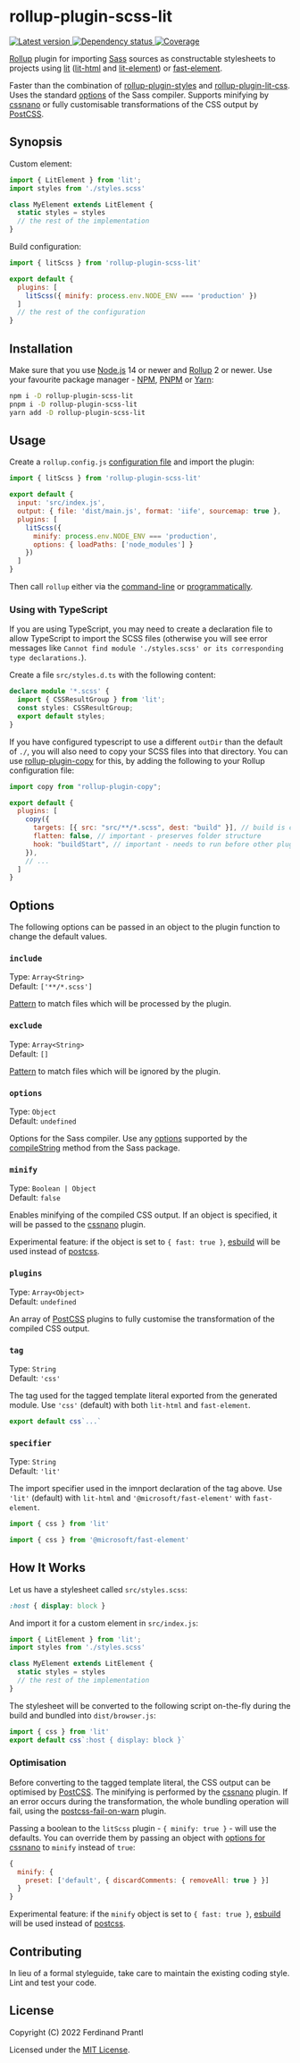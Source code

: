 # rollup-plugin-scss-lit

[![Latest version](https://img.shields.io/npm/v/rollup-plugin-scss-lit)
 ![Dependency status](https://img.shields.io/librariesio/release/npm/rollup-plugin-scss-lit)
](https://www.npmjs.com/package/rollup-plugin-scss-lit)
[![Coverage](https://codecov.io/gh/prantlf/rollup-plugin-scss-lit/branch/master/graph/badge.svg)](https://codecov.io/gh/prantlf/rollup-plugin-scss-lit)

[Rollup] plugin for importing [Sass] sources as constructable stylesheets to projects using [lit] ([lit-html] and [lit-element]) or [fast-element].

Faster than the combination of [rollup-plugin-styles] and [rollup-plugin-lit-css]. Uses the standard [options] of the Sass compiler. Supports minifying by [cssnano] or fully customisable transformations of the CSS output by [PostCSS].

## Synopsis

Custom element:

```js
import { LitElement } from 'lit';
import styles from './styles.scss'

class MyElement extends LitElement {
  static styles = styles
  // the rest of the implementation
}
```

Build configuration:

```js
import { litScss } from 'rollup-plugin-scss-lit'

export default {
  plugins: [
    litScss({ minify: process.env.NODE_ENV === 'production' })
  ]
  // the rest of the configuration
}
```

## Installation

Make sure that you use [Node.js] 14 or newer and [Rollup] 2 or newer. Use your favourite package manager - [NPM], [PNPM] or [Yarn]:

```sh
npm i -D rollup-plugin-scss-lit
pnpm i -D rollup-plugin-scss-lit
yarn add -D rollup-plugin-scss-lit
```

## Usage

Create a `rollup.config.js` [configuration file] and import the plugin:

```js
import { litScss } from 'rollup-plugin-scss-lit'

export default {
  input: 'src/index.js',
  output: { file: 'dist/main.js', format: 'iife', sourcemap: true },
  plugins: [
    litScss({
      minify: process.env.NODE_ENV === 'production',
      options: { loadPaths: ['node_modules'] }
    })
  ]
}
```

Then call `rollup` either via the [command-line] or [programmatically].

### Using with TypeScript

If you are using TypeScript, you may need to create a declaration file to allow TypeScript to import the SCSS files (otherwise you will see error messages like `Cannot find module './styles.scss' or its corresponding type declarations.`).

Create a file `src/styles.d.ts` with the following content:

```ts
declare module '*.scss' {
  import { CSSResultGroup } from 'lit';
  const styles: CSSResultGroup;
  export default styles;
}
```

If you have configured typescript to use a different `outDir` than the default of `./`, you will also need to copy your SCSS files into that directory. You can use [rollup-plugin-copy] for this, by adding the following to your Rollup configuration file:

```js
import copy from "rollup-plugin-copy";

export default {
  plugins: [
    copy({
      targets: [{ src: "src/**/*.scss", dest: "build" }], // build is configured as outDir in tsconfig.json
      flatten: false, // important - preserves folder structure
      hook: "buildStart", // important - needs to run before other plugins
    }),
    // ...
  ]
}
```

## Options

The following options can be passed in an object to the plugin function to change the default values.

### `include`

Type: `Array<String>`<br>
Default: `['**/*.scss']`

[Pattern] to match files which will be processed by the plugin.

### `exclude`

Type: `Array<String>`<br>
Default: `[]`

[Pattern] to match files which will be ignored by the plugin.

### `options`

Type: `Object`<br>
Default: `undefined`

Options for the Sass compiler. Use any [options] supported by the [compileString] method from the Sass package.

### `minify`

Type: `Boolean | Object`<br>
Default: `false`

Enables minifying of the compiled CSS output. If an object is specified, it will be passed to the [cssnano] plugin.

Experimental feature: if the object is set to `{ fast: true }`, [esbuild] will be used instead of [postcss].

### `plugins`

Type: `Array<Object>`<br>
Default: `undefined`

An array of [PostCSS] plugins to fully customise the transformation of the compiled CSS output.

### `tag`

Type: `String`<br>
Default: `'css'`

The tag used for the tagged template literal exported from the generated module. Use `'css'` (default) with both `lit-html` and `fast-element`.

```js
export default css`...`
```

### `specifier`

Type: `String`<br>
Default: `'lit'`

The import specifier used in the imnport declaration of the tag above. Use `'lit'` (default) with `lit-html` and `'@microsoft/fast-element'` with `fast-element`.

```js
import { css } from 'lit'
```

```js
import { css } from '@microsoft/fast-element'
```

## How It Works

Let us have a stylesheet called `src/styles.scss`:

```scss
:host { display: block }
```

And import it for a custom element in `src/index.js`:

```js
import { LitElement } from 'lit';
import styles from './styles.scss'

class MyElement extends LitElement {
  static styles = styles
  // the rest of the implementation
}
```

The stylesheet will be converted to the following script on-the-fly during the build and bundled into `dist/browser.js`:

```js
import { css } from 'lit'
export default css`:host { display: block }`
```

### Optimisation

Before converting to the tagged template literal, the CSS output can be optimised by [PostCSS]. The minifying is performed by the [cssnano] plugin. If an error occurs during the transformation, the whole bundling operation will fail, using the [postcss-fail-on-warn] plugin.

Passing a boolean to the `litScss` plugin - `{ minify: true }` - will use the defaults. You can override them by passing an object with [options for cssnano] to `minify` instead of `true`:

```js
{
  minify: {
    preset: ['default', { discardComments: { removeAll: true } }]
  }
}
```

Experimental feature: if the `minify` object is set to `{ fast: true }`, [esbuild] will be used instead of [postcss].

## Contributing

In lieu of a formal styleguide, take care to maintain the existing coding style. Lint and test your code.

## License

Copyright (C) 2022 Ferdinand Prantl

Licensed under the [MIT License].

[MIT License]: http://en.wikipedia.org/wiki/MIT_License
[Rollup]: https://rollupjs.org/
[Node.js]: https://nodejs.org/
[NPM]: https://www.npmjs.com/
[PNPM]: https://pnpm.io/
[Yarn]: https://yarnpkg.com/
[configuration file]: https://www.rollupjs.org/guide/en/#configuration-files
[command-line]: https://www.rollupjs.org/guide/en/#command-line-reference
[programmatically]: https://www.rollupjs.org/guide/en/#javascript-api
[Pattern]: https://www.linuxjournal.com/content/bash-extended-globbing
[PostCSS]: https://postcss.org/
[Sass]: https://sass-lang.com/documentation/js-api
[cssnano]: https://cssnano.co/
[esbuild]: https://esbuild.github.io/
[postcss-fail-on-warn]: https://www.npmjs.com/package/postcss-fail-on-warn
[options supported by PostCSS for source maps]: https://postcss.org/api/#sourcemapoptions
[options for cssnano]: https://cssnano.co/docs/config-file/
[compileString]: https://sass-lang.com/documentation/js-api/modules#compileString
[options]: https://sass-lang.com/documentation/js-api/modules#StringOptions
[lit]: https://lit.dev/
[lit-html]: https://lit.dev/docs/components/styles/
[lit-element]: https://lit.dev/docs/api/LitElement/
[fast-element]: https://www.fast.design/docs/fast-element/leveraging-css/
[rollup-plugin-styles]: https://www.npmjs.com/package/rollup-plugin-styles
[rollup-plugin-lit-css]: https://www.npmjs.com/package/rollup-plugin-lit-css
[rollup-plugin-copy]: https://www.npmjs.com/package/rollup-plugin-copy

